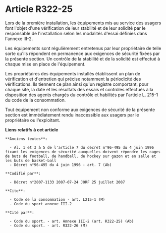 # Article R322-25

Lors de la première installation, les équipements mis au service des usagers font l'objet d'une vérification de leur
stabilité et de leur solidité par le responsable de l'installation selon les modalités d'essai définies dans l'annexe III-2.

Les équipements sont régulièrement entretenus par leur propriétaire de telle sorte qu'ils répondent en permanence aux
exigences de sécurité fixées par la présente section. Un contrôle de la stabilité et de la solidité est effectué à chaque
mise en place de l'équipement.

Les propriétaires des équipements installés établissent un plan de vérification et d'entretien qui précise notamment la
périodicité des vérifications. Ils tiennent ce plan ainsi qu'un registre comportant, pour chaque site, la date et les
résultats des essais et contrôles effectués à la disposition des agents chargés du contrôle et habilités par l'article L.
215-1 du code de la consommation.

Tout équipement non conforme aux exigences de sécurité de la présente section est immédiatement rendu inaccessible aux
usagers par le propriétaire ou l'exploitant.

**Liens relatifs à cet article**

	**Anciens textes**:

	  - Al. 1 et 3 à 5 de l'article 7 du décret n°96-495 du 4 juin 1996 fixant les exigences de sécurité auxquelles doivent répondre les cages de buts de football, de handball, de hockey sur gazon et en salle et les buts de basket-ball
	  - Décret n°96-495 du 4 juin 1996 - art. 7 (Ab)

	**Codifié par**:

	  - Décret n°2007-1133 2007-07-24 JORF 25 juillet 2007

	**Cite**:

	  - Code de la consommation - art. L215-1 (M)
	  - Code du sport annexe III-2

	**Cité par**:

	  - Code du sport. - art. Annexe III-2 (art. R322-25) (Ab)
	  - Code du sport. - art. R322-26 (M)
